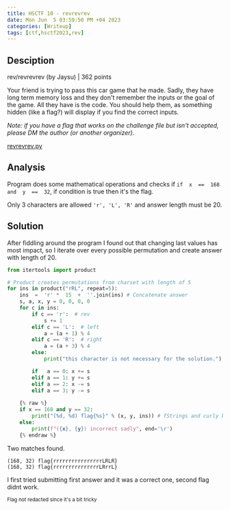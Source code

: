 ```yaml
---
title: HSCTF 10 - revrevrev
date: Mon Jun  5 03:59:50 PM +04 2023
categories: [Writeup]
tags: [ctf,hsctf2023,rev]
---
```


## Desciption

rev/revrevrev (by Jaysu) | 362 points

Your friend is trying to pass this car game that he made. Sadly, they have long term memory loss and they don't remember the inputs or the goal of the game. All they have is the code. You should help them, as something hidden (like a flag?) will display if you find the correct inputs.

_Note: if you have a flag that works on the challenge file but isn't accepted, please DM the author (or another organizer)._

[revrevrev.py](https://hsctf-10-resources.storage.googleapis.com/uploads/a95cfe259e3d1119e706d50998e369913ac1044784122a3eb03eee4580077818/revrevrev.py)

## Analysis

Program does some mathematical operations and checks if `if  x  ==  168  and  y  ==  32`, if condition is true then it's the flag. 

Only 3 characters are allowed `'r', 'L', 'R'` and answer length must be 20.

## Solution

After fiddling around the program I found out that changing last values has most impact, so I iterate over every possible permutation and create answer with length of 20.

```py
from itertools import product

# Product creates permutations from charset with length of 5
for ins in product("rRL", repeat=5): 
    ins  =  'r' *  15  +  ''.join(ins) # Concatenate answer
    s, a, x, y = 0, 0, 0, 0
    for c in ins:
        if c == 'r':  # rev
            s += 1
        elif c == 'L':  # left
            a = (a + 1) % 4
        elif c == 'R':  # right
            a = (a + 3) % 4
        else:
            print("this character is not necessary for the solution.")

        if   a == 0: x += s
        elif a == 1: y += s
        elif a == 2: x -= s
        elif a == 3: y -= s
    
    {% raw %}
    if x == 168 and y == 32:
        print("(%d, %d) flag{%s}" % (x, y, ins)) # fStrings and curly braces tricky
    else:
        print(f"({x}, {y}) incorrect sadly", end='\r')
    {% endraw %}
```

Two matches found.
```
(168, 32) flag{rrrrrrrrrrrrrrrrLRLR}
(168, 32) flag{rrrrrrrrrrrrrrrLRrrL}
```

I first tried submitting first answer and it was a correct one, second flag didnt work.

<small>Flag not redacted since it's a bit tricky</small>